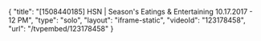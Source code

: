 {
    "title": "[1508440185] HSN | Season's Eatings & Entertaining 10.17.2017 - 12 PM",
    "type": "solo",
    "layout": "iframe-static",
    "videoId": "123178458",
    "url": "\/tvpembed\/123178458"
}